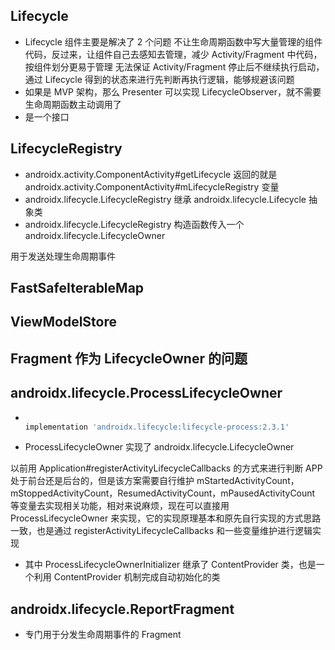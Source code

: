 

## Lifecycle

- Lifecycle 组件主要是解决了 2 个问题
  不让生命周期函数中写大量管理的组件代码，反过来，让组件自己去感知去管理，减少 Activity/Fragment 中代码，按组件划分更易于管理
  无法保证 Activity/Fragment 停止后不继续执行启动，通过 Lifecycle 得到的状态来进行先判断再执行逻辑，能够规避该问题
- 如果是 MVP 架构，那么 Presenter 可以实现 LifecycleObserver，就不需要生命周期函数主动调用了
- 是一个接口



## LifecycleRegistry

- androidx.activity.ComponentActivity#getLifecycle 返回的就是 androidx.activity.ComponentActivity#mLifecycleRegistry 变量
- androidx.lifecycle.LifecycleRegistry 继承 androidx.lifecycle.Lifecycle 抽象类
- androidx.lifecycle.LifecycleRegistry 构造函数传入一个 androidx.lifecycle.LifecycleOwner

用于发送处理生命周期事件







## FastSafeIterableMap







## ViewModelStore







## Fragment 作为 LifecycleOwner 的问题









## androidx.lifecycle.ProcessLifecycleOwner

- ```groovy
  
  implementation 'androidx.lifecycle:lifecycle-process:2.3.1'
  ```

- ProcessLifecycleOwner 实现了 androidx.lifecycle.LifecycleOwner

 

以前用 Application#registerActivityLifecycleCallbacks 的方式来进行判断 APP 处于前台还是后台的，但是该方案需要自行维护 mStartedActivityCount，mStoppedActivityCount，ResumedActivityCount，mPausedActivityCount 等变量去实现相关功能，相对来说麻烦，现在可以直接用 ProcessLifecycleOwner 来实现，它的实现原理基本和原先自行实现的方式思路一致，也是通过 registerActivityLifecycleCallbacks 和一些变量维护进行逻辑实现

- 其中 ProcessLifecycleOwnerInitializer 继承了 ContentProvider 类，也是一个利用 ContentProvider 机制完成自动初始化的类





## androidx.lifecycle.ReportFragment

- 专门用于分发生命周期事件的 Fragment

